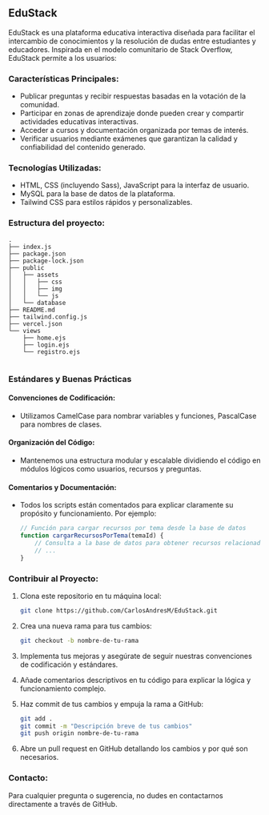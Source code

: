  
## EduStack

EduStack es una plataforma educativa interactiva diseñada para facilitar el intercambio de conocimientos y la resolución de dudas entre estudiantes y educadores. Inspirada en el modelo comunitario de Stack Overflow, EduStack permite a los usuarios:

### Características Principales:

- Publicar preguntas y recibir respuestas basadas en la votación de la comunidad.
- Participar en zonas de aprendizaje donde pueden crear y compartir actividades educativas interactivas.
- Acceder a cursos y documentación organizada por temas de interés.
- Verificar usuarios mediante exámenes que garantizan la calidad y confiabilidad del contenido generado.

### Tecnologías Utilizadas:

- HTML, CSS (incluyendo Sass), JavaScript para la interfaz de usuario.
- MySQL para la base de datos de la plataforma.
- Tailwind CSS para estilos rápidos y personalizables.

### Estructura del proyecto:

```
.
├── index.js
├── package.json
├── package-lock.json
├── public
│   ├── assets
│   │   ├── css
│   │   ├── img
│   │   └── js
│   └── database
├── README.md
├── tailwind.config.js
├── vercel.json
└── views
    ├── home.ejs
    ├── login.ejs
    └── registro.ejs


```

### Estándares y Buenas Prácticas

#### Convenciones de Codificación:

- Utilizamos CamelCase para nombrar variables y funciones, PascalCase para nombres de clases.

#### Organización del Código:

- Mantenemos una estructura modular y escalable dividiendo el código en módulos lógicos como usuarios, recursos y preguntas.

#### Comentarios y Documentación:

- Todos los scripts están comentados para explicar claramente su propósito y funcionamiento. Por ejemplo:

  ```javascript
  // Función para cargar recursos por tema desde la base de datos
  function cargarRecursosPorTema(temaId) {
      // Consulta a la base de datos para obtener recursos relacionados con el tema
      // ...
  }
  ```

### Contribuir al Proyecto:

1. Clona este repositorio en tu máquina local:

   ```bash
   git clone https://github.com/CarlosAndresM/EduStack.git
   ```

2. Crea una nueva rama para tus cambios:

   ```bash
   git checkout -b nombre-de-tu-rama
   ```

3. Implementa tus mejoras y asegúrate de seguir nuestras convenciones de codificación y estándares.

4. Añade comentarios descriptivos en tu código para explicar la lógica y funcionamiento complejo.

5. Haz commit de tus cambios y empuja la rama a GitHub:

   ```bash
   git add .
   git commit -m "Descripción breve de tus cambios"
   git push origin nombre-de-tu-rama
   ```

6. Abre un pull request en GitHub detallando los cambios y por qué son necesarios.

### Contacto:

Para cualquier pregunta o sugerencia, no dudes en contactarnos directamente a través de GitHub.
 
```
